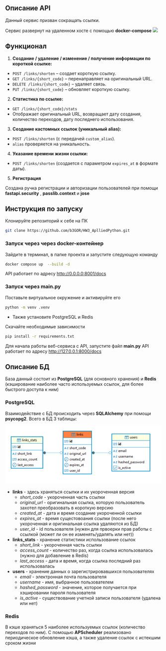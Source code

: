 ## Описание API

Данный сервис призван сокращать ссылки. 

Сервис развернут на удаленном хосте с помощью **docker-compose**
![]([img\deploy.png](https://github.com/b3GOR/HW3_AplliedPython/blob/main/img/deploy.png))


## Функционал

1. **Создание / удаление / изменение / получение информации по короткой ссылке:**
  - `POST /links/shorten` – создает короткую ссылку.
  - `GET /links/{short_code}` – перенаправляет на оригинальный URL.
  - `DELETE /links/{short_code}` – удаляет связь.
  - `PUT /links/{short_code}` – обновляет короткую ссылку.
2. **Статистика по ссылке:**
  - `GET /links/{short_code}/stats`
  - Отображает оригинальный URL, возвращает дату создания, количество переходов, дату последнего использования.
3. **Создание кастомных ссылок (уникальный alias):**
  - `POST /links/shorten` (с передачей `custom_alias`).
  - `alias` проверяется на уникальность.
4. **Указание времени жизни ссылки:**
  - `POST /links/shorten` (создается с параметром `expires_at` в формате даты).
5. **Регистрация**

Создана ручка регистрации и авторизации пользователей при помощи **fastapi.security** , **passlib.context**  и **jose**


## Инструкция по запуску

Клонируйте репозиторий к себе на ПК
```sh
git clone https://github.com/b3GOR/HW3_AplliedPython.git
```
### Запуск через через docker-контейнер
Зайдите в терминал, в папке проекта и запустите следующую команду

```sh
docker compose up  --build -d
```

API  работает по адресу http://0.0.0.0:8001/docs

### Запуск через main.py

Поставьте виртуальное окружение и активируйте его

```sh
python -m venv .venv
```

* Также установите PostgreSQL и Redis

Скачайте необходимые зависимости 

```sh
pip install -r requirements.txt
```

Для начала работы веб-сервиса с API, запустите файл **main.py**
API  работает по адресу http://127.0.0.1:8000/docs

## Описание БД
База данный состоит из **PostgreSQL** (для основного хранения) и **Redis** (кэширование наиболее часто используемых ссылок, для более быстрого доступа к ним) 

###  PostgreSQL

Взаимодействие с БД происходить через **SQLAlchemy** при помощи **psycopg2**.
Всего в БД 3 таблицы:

![](https://github.com/b3GOR/HW3_AplliedPython/blob/main/img/db.png)

* **links** - здесь храняться ссылки и их укороченная версия
    * *short_code* - укороченная часть ссылки
    * *original_url* - оригинальная ссылка, которую пользователь захотел преобразовать в короткую версию
    * *created_at* - дата и время создание укороченной ссылки
    * *expires_at* - время сущестовоания ссылки (после него укороченная и оригинальная ссылка удаляются из БД)
    * *user_id* - id пользователя (нужен для првоерки прав работы с ссылкой (может ли он ее изменять/удалять или нет))
* **links_stats** - хранение статистики использование ссылок
    * *short_link* - укороченная часть ссылки
    * *access_count* - количество раз, когда ссылка использовалась (нужно для добавление в Redis)
    * *last_access* -  дата и время, когда ссылка последний раз использовалась
* **users** - хранение данных о зарегистрировавшихся пользователях
    * *email* - электронная почта пользователя
    * *username* - имя, выбранное пользователем
    * *hashed_password* - значение, которое получается при хэшировании пароля пользователя
    * *is_active* - существование учетной записи пользователя (удалена или нет)

### Redis

В кэше храняться 5 наиболее используемых ссылок (количество переходов по ним). С помощью **APScheduler** реализовано периодическое обновление кэша, а также удаление ссылок с истекшим сроком жизни



